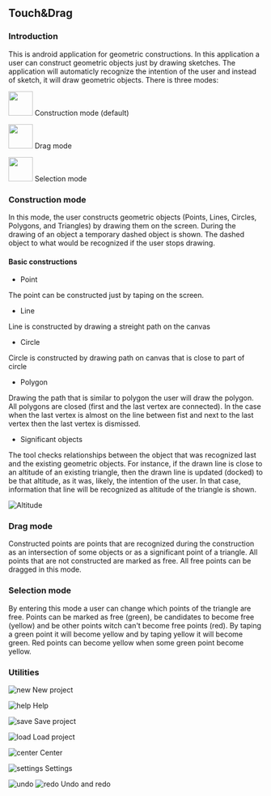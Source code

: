 ## Touch&Drag
### Introduction
This is android application for geometric constructions. In this application a user can construct geometric objects just by drawing sketches. The application will automaticly recognize the intention of the user and instead of sketch, it will draw geometric objects.
There is three modes:

  <img src="https://github.com/MilicaSelakovic/master/blob/master/app/src/main/ic_helpDraw-web.png" width="48"> Construction mode (default)

  <img src="https://github.com/MilicaSelakovic/master/blob/master/app/src/main/ic_helpMove-web.png" width="48"> Drag mode

  <img src="https://github.com/MilicaSelakovic/master/blob/master/app/src/main/ic_helpSelect-web.png" width="48"> Selection mode

### Construction mode
In this mode, the user constructs geometric objects (Points, Lines, Circles, Polygons, and Triangles) by drawing them on the screen. During the drawing of an object a temporary dashed object is shown. The dashed object to what would be recognized if the user stops drawing.
#### Basic constructions
 - Point 

The point can be constructed just by taping on the screen.
 - Line

Line is constructed by drawing a streight path on the canvas
 - Circle 
 
Circle is constructed by drawing path on canvas that is close to part of circle
 - Polygon

Drawing the path that is similar to polygon the user will draw the polygon. All polygons are closed (first and the last vertex are connected). In the case when the last vertex is almost on the line between fist and next to the last vertex then the last vertex is dismissed.
 - Significant objects

The tool checks relationships between the object that was recognized last and the existing geometric objects.
For instance, if the drawn line is close to an altitude of an existing triangle, then the drawn line is updated (docked) to be that altitude, as it was,
likely, the intention of the user. In that case, information that line will be
recognized as altitude of the triangle is shown.

![Altitude](https://github.com/MilicaSelakovic/master/blob/master/app/src/main/ic_altitude-web.png)

### Drag mode
Constructed points are points that are recognized during the construction as an intersection of some objects or as a significant point of a triangle. All points that are not constructed are marked as free. All free points can be dragged in this mode.
### Selection mode
By entering this mode a user can change which points of the triangle are free. 
Points can be marked as free (green), be candidates to become free (yellow) and be other points witch can't become free points (red). By taping a green point it will become yellow and by taping yellow it will become green. Red points can become yellow when some green point become yellow.
### Utilities 
![new](https://github.com/MilicaSelakovic/master/blob/master/app/src/main/res/drawable-hdpi/new_light.png) New project

![help](https://github.com/MilicaSelakovic/master/blob/master/app/src/main/res/drawable-hdpi/help_light.png) Help

![save](https://github.com/MilicaSelakovic/master/blob/master/app/src/main/res/drawable-hdpi/save_light.png) Save project

![load](https://github.com/MilicaSelakovic/master/blob/master/app/src/main/res/drawable-hdpi/load_light.png) Load project

![center](https://github.com/MilicaSelakovic/master/blob/master/app/src/main/res/drawable-hdpi/center_light.png) Center

![settings](https://github.com/MilicaSelakovic/master/blob/master/app/src/main/res/drawable-hdpi/sett_light.png) Settings

![undo](https://github.com/MilicaSelakovic/master/blob/master/app/src/main/res/drawable-hdpi/undo_light.png) ![redo](https://github.com/MilicaSelakovic/master/blob/master/app/src/main/res/drawable-hdpi/redo_light.png) Undo and redo
